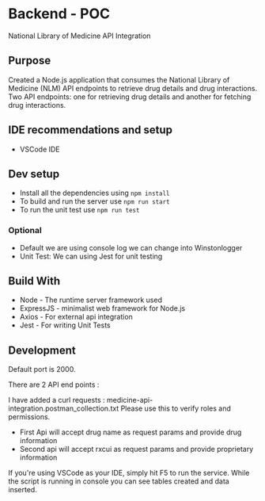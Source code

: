 # Backend - POC

National Library of Medicine API Integration

## Purpose

Created a Node.js application that consumes the National Library of Medicine (NLM) API endpoints to retrieve drug details and drug interactions. Two API endpoints: one for retrieving drug details and another for fetching drug interactions.

## IDE recommendations and setup

- VSCode IDE

## Dev setup

- Install all the dependencies using `npm install`
- To build and run the server use `npm run start`
- To run the unit test use `npm run test`

### Optional

- Default we are using console log we can change into Winstonlogger
- Unit Test: We can using Jest for unit testing

## Build With

- Node - The runtime server framework used
- ExpressJS - minimalist web framework for Node.js
- Axios - For external api integration
- Jest - For writing Unit Tests

## Development

Default port is 2000.

There are 2 API end points :

I have added a curl requests : medicine-api-integration.postman_collection.txt Please use this 
to verify roles and permissions.

- First Api will accept drug name as request params and provide drug information 
- Second api will accept rxcui as request params and provide proprietary information

If you're using VSCode as your IDE, simply hit F5 to run the service.  While the script is running in console you can see tables created and data inserted.